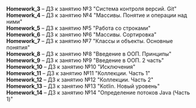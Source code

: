 **Homework_3** &ndash; ДЗ к занятию №3 "Система контроля версий. Git"  
**Homework_4** &ndash; ДЗ к занятию №4 "Массивы. Понятие и операции над ними"  
**Homework_5** &ndash; ДЗ к занятию №5 "Работа со строками"  
**Homework_6** &ndash; ДЗ к занятию №6 "Массивы. Сортировка"  
**Homework_7** &ndash; ДЗ к занятию №7 "Классы и объекты. Основные понятия"  
**Homework_8** &ndash; ДЗ к занятию №8 "Введение в ООП. Принципы"  
**Homework_9** &ndash; ДЗ к занятию №9 "Введение в ООП. 2 часть"  
**Homework_10** &ndash; ДЗ к занятию №10 "Исключения"  
**Homework_11** &ndash; ДЗ к занятию №11 "Коллекции. Часть 1"  
**Homework_12** &ndash; ДЗ к занятию №12 "Коллекции. Часть 2"  
**Homework_13** &ndash; ДЗ к занятию №13 "Kotlin. Новый уровень"  
**Homework_14** &ndash; ДЗ к занятию №14 "Определение потоков Java (Часть 1)"